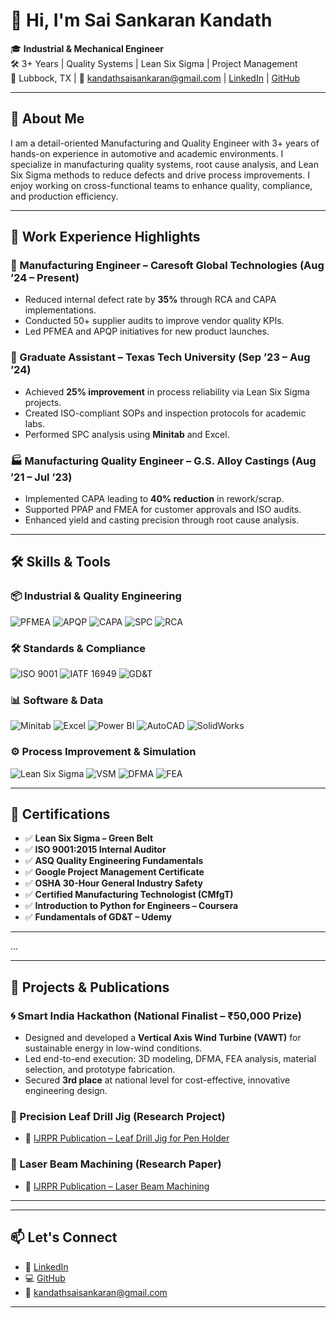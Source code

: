 # 👋 Hi, I'm Sai Sankaran Kandath

🎓 **Industrial & Mechanical Engineer**  
🛠️ 3+ Years | Quality Systems | Lean Six Sigma | Project Management  
📍 Lubbock, TX | 📧 kandathsaisankaran@gmail.com | [LinkedIn](https://www.linkedin.com/in/kandath-sai-sankaran) | [GitHub](https://github.com/isankar23)

---

## 🧾 About Me

I am a detail-oriented Manufacturing and Quality Engineer with 3+ years of hands-on experience in automotive and academic environments. I specialize in manufacturing quality systems, root cause analysis, and Lean Six Sigma methods to reduce defects and drive process improvements. I enjoy working on cross-functional teams to enhance quality, compliance, and production efficiency.

---

## 💼 Work Experience Highlights

### 🔧 Manufacturing Engineer – Caresoft Global Technologies (Aug ’24 – Present)
- Reduced internal defect rate by **35%** through RCA and CAPA implementations.
- Conducted 50+ supplier audits to improve vendor quality KPIs.
- Led PFMEA and APQP initiatives for new product launches.

### 🧪 Graduate Assistant – Texas Tech University (Sep ’23 – Aug ’24)
- Achieved **25% improvement** in process reliability via Lean Six Sigma projects.
- Created ISO-compliant SOPs and inspection protocols for academic labs.
- Performed SPC analysis using **Minitab** and Excel.

### 🏭 Manufacturing Quality Engineer – G.S. Alloy Castings (Aug ’21 – Jul ’23)
- Implemented CAPA leading to **40% reduction** in rework/scrap.
- Supported PPAP and FMEA for customer approvals and ISO audits.
- Enhanced yield and casting precision through root cause analysis.

---

## 🛠️ Skills & Tools

### 📦 Industrial & Quality Engineering  
![PFMEA](https://img.shields.io/badge/PFMEA-blue)
![APQP](https://img.shields.io/badge/APQP-green)
![CAPA](https://img.shields.io/badge/CAPA-orange)
![SPC](https://img.shields.io/badge/SPC-purple)
![RCA](https://img.shields.io/badge/RCA-gray)

### 🛠 Standards & Compliance  
![ISO 9001](https://img.shields.io/badge/ISO%209001-compliant-blue)
![IATF 16949](https://img.shields.io/badge/IATF%2016949-compliant-green)
![GD&T](https://img.shields.io/badge/GD%26T-drawing--based-yellow)

### 📊 Software & Data  
![Minitab](https://img.shields.io/badge/Minitab-statistics-blue)
![Excel](https://img.shields.io/badge/Excel-Advanced-green)
![Power BI](https://img.shields.io/badge/PowerBI-Visualization-orange)
![AutoCAD](https://img.shields.io/badge/AutoCAD-2D--Drafting-red)
![SolidWorks](https://img.shields.io/badge/SolidWorks-3D--Modeling-orange)

### ⚙️ Process Improvement & Simulation  
![Lean Six Sigma](https://img.shields.io/badge/Lean--Six%20Sigma-Green%20Belt-green)
![VSM](https://img.shields.io/badge/Value%20Stream%20Mapping-analysis-blue)
![DFMA](https://img.shields.io/badge/DFMA-efficiency-lightgrey)
![FEA](https://img.shields.io/badge/FEA-analysis-blue)

---

## 📜 Certifications

- ✅ **Lean Six Sigma – Green Belt**  
- ✅ **ISO 9001:2015 Internal Auditor**  
- ✅ **ASQ Quality Engineering Fundamentals**  
- ✅ **Google Project Management Certificate**  
- ✅ **OSHA 30-Hour General Industry Safety**  
- ✅ **Certified Manufacturing Technologist (CMfgT)**  
- ✅ **Introduction to Python for Engineers – Coursera**  
- ✅ **Fundamentals of GD&T – Udemy**

---

...

---

## 🧪 Projects & Publications

### 🌀 Smart India Hackathon (National Finalist – ₹50,000 Prize)
- Designed and developed a **Vertical Axis Wind Turbine (VAWT)** for sustainable energy in low-wind conditions.
- Led end-to-end execution: 3D modeling, DFMA, FEA analysis, material selection, and prototype fabrication.
- Secured **3rd place** at national level for cost-effective, innovative engineering design.

### 🔧 Precision Leaf Drill Jig (Research Project)
- 📘 [IJRPR Publication – Leaf Drill Jig for Pen Holder](https://ijrpr.com/uploads/V3ISSUE7/IJRPR5611.pdf)

### 🔬 Laser Beam Machining (Research Paper)
- 📘 [IJRPR Publication – Laser Beam Machining](https://ijrpr.com/uploads/V2ISSUE10/IJRPR1490.pdf)

---


---

## 📫 Let's Connect

- 🔗 [LinkedIn](https://www.linkedin.com/in/kandath-sai-sankaran)
- 💻 [GitHub](https://github.com/isankar23)
- 📧 kandathsaisankaran@gmail.com

---

<!--
**isankar23/isankar23** is a ✨ _special_ ✨ repository because its `README.md` (this file) appears on your GitHub profile.

Here are some ideas to get you started:

- 🔭 I’m currently working on ...
- 🌱 I’m currently learning ...
- 👯 I’m looking to collaborate on ...
- 🤔 I’m looking for help with ...
- 💬 Ask me about ...
- 📫 How to reach me: ...
- 😄 Pronouns: ...
- ⚡ Fun fact: ...
-->
